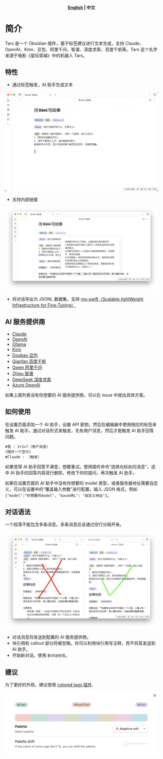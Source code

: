 <h4 align="center">
	<p>
		<a href="https://github.com/TarsLab/obsidian-tars/blob/main/README_en.md">English</a> |
			<b>中文</b>
	<p>
</h4>

# 简介

Tars 是一个 Obsidian 插件，基于标签建议进行文本生成，支持 Claude、OpenAI、Kimi、豆包、阿里千问、智谱、深度求索、百度千帆等。Tars 这个名字来源于电影《星际穿越》中的机器人 Tars。

## 特性

- 通过标签触发，AI 助手生成文本

![通过标签触发文本生成](docs/images/zh/用Kimi写故事.gif)

- 支持内部链接

![内部链接支持](docs/images/zh/作家提示词.png)

- 将对话导出为 JSONL 数据集，支持 [ms-swift（Scalable lightWeight Infrastructure for Fine-Tuning）](https://github.com/modelscope/swift)

## AI 服务提供商

- [Claude](https://claude.ai)
- [OpenAI](https://platform.openai.com/api-keys)
- [Ollama](https://www.ollama.com)
- [Kimi](https://www.moonshot.cn)
- [Doubao 豆包](https://www.volcengine.com/product/doubao)
- [Qianfan 百度千帆](https://qianfan.cloud.baidu.com)
- [Qwen 阿里千问](https://dashscope.console.aliyun.com)
- [Zhipu 智谱](https://open.bigmodel.cn/)
- [DeepSeek 深度求索](https://www.deepseek.com)
- [Azure OpenAI](https://azure.microsoft.com)

如果上面列表没有你想要的 AI 服务提供商，可以在 issue 中提出具体方案。

## 如何使用

在设置页面添加一个 AI 助手，设置 API 密钥，然后在编辑器中使用相应的标签来触发 AI 助手。通过对话形式来触发，先有用户消息，然后才能触发 AI 助手回答问题。

```text
#我 : 1+1=?（用户消息）
(隔开一个空行)
#Claude : （触发）
```

如果觉得 AI 助手回答不满意，想要重试。使用插件命令“选择光标处的消息”，选中 AI 助手的回答内容进行删除，修改下你的提问，再次触发 AI 助手。

如果在设置页面的 AI 助手中没有你想要的 model 类型，或者服务器地址需要自定义，可以在设置中的“覆盖输入参数”进行配置，输入 JSON 格式，例如 `{"model":"你想要的model", "baseURL": "自定义地址"}`。

## 对话语法

一个段落不能包含多条消息。多条消息应该通过空行分隔开来。

![Conversations syntax](docs/images/zh/语法.png)

- 对话消息将发送到配置的 AI 服务提供商。
- 块引用和 callout 部分将被忽略。你可以利用块引用写注释，而不将其发送到 AI 助手。
- 开始新对话，使用 `新对话标签`。

## 建议

为了更好的外观，建议使用 [colored tags 插件](https://github.com/pfrankov/obsidian-colored-tags).

![Colored tags plugin](docs/images/coloredTags.png)
